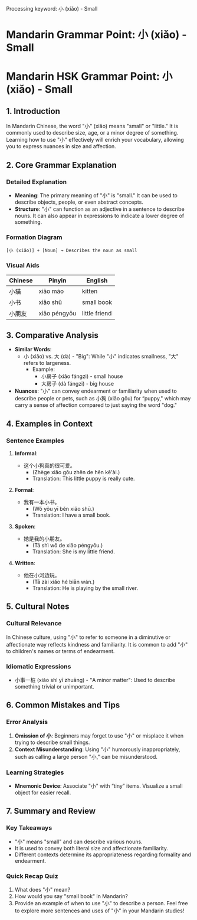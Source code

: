 Processing keyword: 小 (xiǎo) - Small
# Mandarin Grammar Point: 小 (xiǎo) - Small
# Mandarin HSK Grammar Point: 小 (xiǎo) - Small
## 1. Introduction
In Mandarin Chinese, the word "小" (xiǎo) means "small" or "little." It is commonly used to describe size, age, or a minor degree of something. Learning how to use "小" effectively will enrich your vocabulary, allowing you to express nuances in size and affection.
## 2. Core Grammar Explanation
### Detailed Explanation
- **Meaning**: The primary meaning of "小" is "small." It can be used to describe objects, people, or even abstract concepts.
- **Structure**: "小" can function as an adjective in a sentence to describe nouns. It can also appear in expressions to indicate a lower degree of something.
### Formation Diagram
```
[小 (xiǎo)] + [Noun] → Describes the noun as small
```
### Visual Aids
| Chinese  | Pinyin  | English      |
|----------|---------|--------------|
| 小猫    | xiǎo māo | kitten       |
| 小书    | xiǎo shū | small book   |
| 小朋友  | xiǎo péngyǒu | little friend |
## 3. Comparative Analysis
- **Similar Words**: 
  - 小 (xiǎo) vs. 大 (dà) - "Big": While "小" indicates smallness, "大" refers to largeness. 
    - Example: 
      - 小房子 (xiǎo fángzi) - small house
      - 大房子 (dà fángzi) - big house
- **Nuances**: "小" can convey endearment or familiarity when used to describe people or pets, such as 小狗 (xiǎo gǒu) for “puppy," which may carry a sense of affection compared to just saying the word "dog."
## 4. Examples in Context
### Sentence Examples
1. **Informal**: 
   - 这个小狗真的很可爱。 
     - (Zhège xiǎo gǒu zhēn de hěn kě'ài.)
     - Translation: This little puppy is really cute.
     
2. **Formal**: 
   - 我有一本小书。 
     - (Wǒ yǒu yī běn xiǎo shū.)
     - Translation: I have a small book.
  
3. **Spoken**: 
   - 她是我的小朋友。 
     - (Tā shì wǒ de xiǎo péngyǒu.)
     - Translation: She is my little friend.
     
4. **Written**: 
   - 他在小河边玩。 
     - (Tā zài xiǎo hé biān wán.)
     - Translation: He is playing by the small river.
## 5. Cultural Notes
### Cultural Relevance
In Chinese culture, using "小" to refer to someone in a diminutive or affectionate way reflects kindness and familiarity. It is common to add "小" to children's names or terms of endearment.
### Idiomatic Expressions
- 小事一桩 (xiǎo shì yī zhuāng) - "A minor matter": Used to describe something trivial or unimportant.
## 6. Common Mistakes and Tips
### Error Analysis
1. **Omission of 小**: Beginners may forget to use "小" or misplace it when trying to describe small things.
2. **Context Misunderstanding**: Using "小" humorously inappropriately, such as calling a large person "小," can be misunderstood.
### Learning Strategies
- **Mnemonic Device**: Associate "小" with “tiny” items. Visualize a small object for easier recall.
  
## 7. Summary and Review
### Key Takeaways
- "小" means "small" and can describe various nouns.
- It is used to convey both literal size and affectionate familiarity.
- Different contexts determine its appropriateness regarding formality and endearment.
### Quick Recap Quiz
1. What does "小" mean?
2. How would you say "small book" in Mandarin?
3. Provide an example of when to use "小" to describe a person.
Feel free to explore more sentences and uses of "小" in your Mandarin studies!
